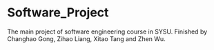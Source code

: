 # Software_Project
 
The main project of software engineering course in SYSU. Finished by Changhao Gong, Zihao Liang, Xitao Tang and Zhen Wu.
